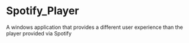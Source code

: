 # Spotify_Player
A windows application that provides a different user experience than the player provided via Spotify
